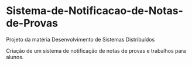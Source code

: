 # Sistema-de-Notificacao-de-Notas-de-Provas
Projeto da matéria Desenvolvimento de Sistemas Distribuídos

Criação de um sistema de notificação de notas de provas e trabalhos para alunos.
